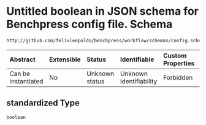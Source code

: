 # Untitled boolean in JSON schema for Benchpress config file. Schema

```txt
http://github.com/felixleopoldo/benchpress/workflow/schemas/config.schema.json#/definitions/gcastle_iidsimulation/properties/standardized
```



| Abstract            | Extensible | Status         | Identifiable            | Custom Properties | Additional Properties | Access Restrictions | Defined In                                                       |
| :------------------ | :--------- | :------------- | :---------------------- | :---------------- | :-------------------- | :------------------ | :--------------------------------------------------------------- |
| Can be instantiated | No         | Unknown status | Unknown identifiability | Forbidden         | Allowed               | none                | [config.schema.json*](config.schema.json "open original schema") |

## standardized Type

`boolean`
